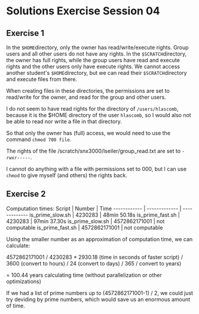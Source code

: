 # Solutions Exercise Session 04 #
## Exercise 1

In the `$HOME`directory, only the owner has read/write/execute rights. Group users and all other users do not have any rights.
In the `$SCRATCH`directory, the owner has full rights, while the group users have read and execute rights and the other users only have execute rights.
We cannot access another student's `$HOME`directory, but we can read their `$SCRATCH`directory and execute files from there.

When creating files in these directories, the permissions are set to read/write for the owner, and read for the group and other users.

I do not seem to have read rights for the directory of `/users/hlascomb`, because it is the $HOME directory of the user `hlascomb`, so I would also not be able to read nor write a file in that directory.

So that only the owner has (full) access, we would need to use the command `chmod 700 file`.

The rights of the file /scratch/snx3000/lseiler/group_read.txt are set to `-rwxr-----`.

I cannot do anything with a file with permissions set to 000, but I can use `chmod` to give myself (and others) the rights back.

## Exercise 2

Computation times:
Script | Number | Time
------------ | ------------- | -------------
is_prime_slow.sh | 4230283 | 48min 50.18s
is_prime_fast.sh | 4230283 | 97min 37.30s
is_prime_slow.sh | 4572862171001 | not computable
is_prime_fast.sh | 4572862171001 | not computable

Using the smaller number as an approximation of computation time,
we can calculate:

4572862171001 / 4230283 * 2930.18 (time in seconds of faster script) / 3600 (convert to hours) / 24 (convert to days) / 365 / convert to years)

= 100.44 years calculating time (without parallelization or other optimizations)

If we had a list of prime numbers up to (4572862171001-1) / 2, we could just try deviding by prime numbers, which would save us an enormous amount of time.
